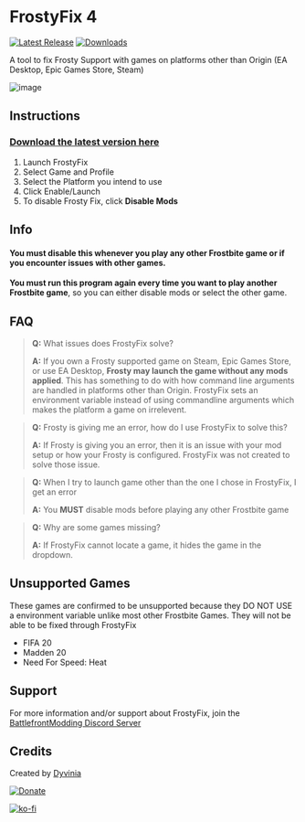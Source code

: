 # FrostyFix 4
[![Latest Release](https://img.shields.io/github/v/release/Dyvinia/FrostyFix?style=for-the-badge&color=blueviolet&label=Latest%20Release&cacheSeconds=3600)](https://github.com/Dyvinia/FrostyFix/releases/latest)
[![Downloads](https://img.shields.io/github/downloads/Dyvinia/FrostyFix/total?style=for-the-badge&color=blueviolet&label=Downloads&cacheSeconds=3600)](https://github.com/Dyvinia/FrostyFix/releases)

A tool to fix Frosty Support with games on platforms other than Origin (EA Desktop, Epic Games Store, Steam)

![image](https://i.imgur.com/9m6QuVI.png)

## Instructions

### [Download the latest version here](https://github.com/Dyvinia/FrostyFix/releases)

1. Launch FrostyFix
2. Select Game and Profile
3. Select the Platform you intend to use
4. Click Enable/Launch
5. To disable Frosty Fix, click **Disable Mods**

## Info
#### **You must disable this whenever you play any other Frostbite game or if you encounter issues with other games.**
**You must run this program again every time you want to play another Frostbite game**, so you can either disable mods or select the other game.

## FAQ

> **Q:** What issues does FrostyFix solve?
> 
> **A:** If you own a Frosty supported game on Steam, Epic Games Store, or use EA Desktop, **Frosty may launch the game without any mods applied**. This has something to do with how command line arguments are handled in platforms other than Origin. FrostyFix sets an environment variable instead of using commandline arguments which makes the platform a game on irrelevent.

> **Q:** Frosty is giving me an error, how do I use FrostyFix to solve this?
> 
> **A:** If Frosty is giving you an error, then it is an issue with your mod setup or how your Frosty is configured. FrostyFix was not created to solve those issue.

> **Q:** When I try to launch game other than the one I chose in FrostyFix, I get an error
> 
> **A:** You **MUST** disable mods before playing any other Frostbite game 

> **Q:** Why are some games missing?
> 
> **A:** If FrostyFix cannot locate a game, it hides the game in the dropdown.

## Unsupported Games
These games are confirmed to be unsupported because they DO NOT USE a environment variable unlike most other Frostbite Games. They will not be able to be fixed through FrostyFix
- FIFA 20
- Madden 20
- Need For Speed: Heat

## Support
For more information and/or support about FrostyFix, join the [BattlefrontModding Discord Server](https://discord.gg/advqsyv)

## Credits
Created by [Dyvinia](https://twitter.com/Dyvinia)

[![Donate](https://img.shields.io/badge/Donate-Paypal-informational?style=for-the-badge)](https://www.paypal.me/DulanaG)

[![ko-fi](https://ko-fi.com/img/githubbutton_sm.svg)](https://ko-fi.com/J3J63UBHG)
